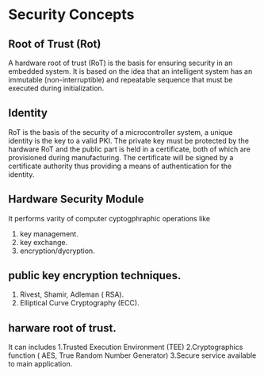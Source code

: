 # Security Concepts

## Root of Trust (Rot)

A hardware root of trust (RoT) is the basis for ensuring security in an embedded system. It is based on the idea that an intelligent system has an immutable (non-interruptible) and repeatable sequence that must be executed during initialization.

## Identity

RoT is the basis of the security of a microcontroller system, a unique identity is the key to a valid PKI.
The private key must be protected by the hardware RoT and the public part is held in a certificate, both of which are provisioned during manufacturing. The certificate will be signed by a certificate authority thus providing a means of authentication for the identity. 

## Hardware Security Module

It performs varity of computer cyptogphraphic operations like 
  1. key management.
  2. key exchange.
  3. encryption/dycryption.
  
## public key encryption techniques.

  1. Rivest, Shamir, Adleman ( RSA).
  2. Elliptical Curve Cryptography (ECC).

## harware root of trust.

 It can includes
1.Trusted Execution Environment (TEE)
2.Cryptographics function ( AES, True Random Number Generator)
3.Secure service available to main application.
